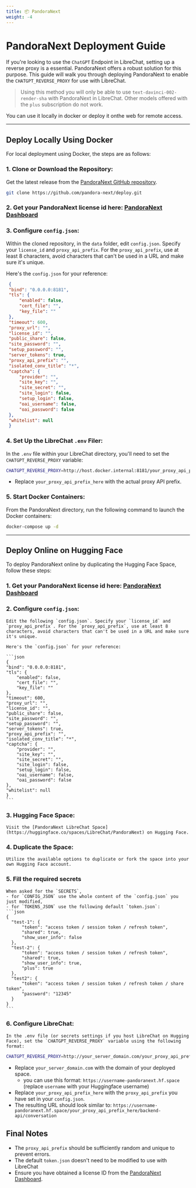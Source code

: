 ```yaml
---
title: 📦 PandoraNext
weight: -4
---
```


# PandoraNext Deployment Guide

If you're looking to use the `ChatGPT` Endpoint in LibreChat, setting up a reverse proxy is a essential. PandoraNext offers a robust solution for this purpose. This guide will walk you through deploying PandoraNext to enable the `CHATGPT_REVERSE_PROXY` for use with LibreChat.

> Using this method you will only be able to use `text-davinci-002-render-sha` with PandoraNext in LibreChat. Other models offered with the `plus` subscription do not work.

You can use it locally in docker or deploy it onthe web for remote access.

---

## Deploy Locally Using Docker

For local deployment using Docker, the steps are as follows:

### 1. **Clone or Download the Repository:**
   Get the latest release from the [PandoraNext GitHub repository](https://github.com/pandora-next/deploy).

   ```bash
   git clone https://github.com/pandora-next/deploy.git
   ```

### 2. Get your PandoraNext license id here: [PandoraNext Dashboard](https://dash.pandoranext.com/)

### 3. **Configure `config.json`:**
   Within the cloned repository, in the `data` folder, edit `config.json`. Specify your `license_id` and `proxy_api_prefix`. For the `proxy_api_prefix`, use at least 8 characters, avoid characters that can't be used in a URL and make sure it's unique.

   Here's the `config.json` for your reference:

   ```json
    {
    "bind": "0.0.0.0:8181",
    "tls": {
        "enabled": false,
        "cert_file": "",
        "key_file": ""
    },
    "timeout": 600,
    "proxy_url": "",
    "license_id": "",
    "public_share": false,
    "site_password": "",
    "setup_password": "",
    "server_tokens": true,
    "proxy_api_prefix": "",
    "isolated_conv_title": "*",
    "captcha": {
        "provider": "",
        "site_key": "",
        "site_secret": "",
        "site_login": false,
        "setup_login": false,
        "oai_username": false,
        "oai_password": false
    },
    "whitelist": null
    }
   ```

### 4. **Set Up the LibreChat `.env` Filer:**
   In the `.env` file within your LibreChat directory, you'll need to set the `CHATGPT_REVERSE_PROXY` variable:

   ```bash
   CHATGPT_REVERSE_PROXY=http://host.docker.internal:8181/your_proxy_api_prefix_here/backend-api/conversation
   ```
   - Replace `your_proxy_api_prefix_here` with the actual proxy API prefix.

### 5. **Start Docker Containers:**
   From the PandoraNext directory, run the following command to launch the Docker containers:

   ```bash
   docker-compose up -d
   ```

---

## Deploy Online on Hugging Face

To deploy PandoraNext online by duplicating the Hugging Face Space, follow these steps:

### 1. Get your PandoraNext license id here: [PandoraNext Dashboard](https://dash.pandoranext.com/)

### 2. **Configure `config.json`:**
    Edit the following `config.json`. Specify your `license_id` and `proxy_api_prefix`. For the `proxy_api_prefix`, use at least 8 characters, avoid characters that can't be used in a URL and make sure it's unique.

    Here's the `config.json` for your reference:

    ```json
    {
    "bind": "0.0.0.0:8181",
    "tls": {
        "enabled": false,
        "cert_file": "",
        "key_file": ""
    },
    "timeout": 600,
    "proxy_url": "",
    "license_id": "",
    "public_share": false,
    "site_password": "",
    "setup_password": "",
    "server_tokens": true,
    "proxy_api_prefix": "",
    "isolated_conv_title": "*",
    "captcha": {
        "provider": "",
        "site_key": "",
        "site_secret": "",
        "site_login": false,
        "setup_login": false,
        "oai_username": false,
        "oai_password": false
    },
    "whitelist": null
    }
    ```

### 3. **Hugging Face Space:**
    Visit the [PandoraNext LibreChat Space](https://huggingface.co/spaces/LibreChat/PandoraNext) on Hugging Face.

### 4. **Duplicate the Space:**
    Utilize the available options to duplicate or fork the space into your own Hugging Face account.

### 5. **Fill the required secrets**
    When asked for the `SECRETS`, 
    - for `CONFIG_JSON` use the whole content of the `config.json` you just modified, 
    - for `TOKENS_JSON` use the following default `token.json`:
    ```json
    {
      "test-1": {
          "token": "access token / session token / refresh token",
          "shared": true,
          "show_user_info": false
      },
      "test-2": {
          "token": "access token / session token / refresh token",
          "shared": true,
          "show_user_info": true,
          "plus": true
      },
      "test2": {
          "token": "access token / session token / refresh token / share token",
          "password": "12345"
      }
    }
    ```

### 6. **Configure LibreChat:**
    In the .env file (or secrets settings if you host LibreChat on Hugging Face), set the `CHATGPT_REVERSE_PROXY` variable using the following format:

   ```bash
   CHATGPT_REVERSE_PROXY=http://your_server_domain.com/your_proxy_api_prefix_here/backend-api/conversation
   ```

  - Replace `your_server_domain.com` with the domain of your deployed space.
      - you can use this format: `https://username-pandoranext.hf.space` (replace `username` with your Huggingface username)
  - Replace `your_proxy_api_prefix_here` with the `proxy_api_prefix` you have set in your `config.json`.
  - The resulting URL should look similar to:
   `https://username-pandoranext.hf.space/your_proxy_api_prefix_here/backend-api/conversation`

## Final Notes

- The `proxy_api_prefix` should be sufficiently random and unique to prevent errors.
- The default `token.json` doesn't need to be modified to use with LibreChat
- Ensure you have obtained a license ID from the [PandoraNext Dashboard](https://dash.pandoranext.com/).
